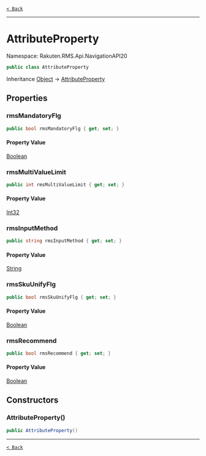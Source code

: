 [`< Back`](./)

---

# AttributeProperty

Namespace: Rakuten.RMS.Api.NavigationAPI20

```csharp
public class AttributeProperty
```

Inheritance [Object](https://docs.microsoft.com/en-us/dotnet/api/system.object) → [AttributeProperty](./rakuten.rms.api.navigationapi20.attributeproperty)

## Properties

### **rmsMandatoryFlg**

```csharp
public bool rmsMandatoryFlg { get; set; }
```

#### Property Value

[Boolean](https://docs.microsoft.com/en-us/dotnet/api/system.boolean)<br>

### **rmsMultiValueLimit**

```csharp
public int rmsMultiValueLimit { get; set; }
```

#### Property Value

[Int32](https://docs.microsoft.com/en-us/dotnet/api/system.int32)<br>

### **rmsInputMethod**

```csharp
public string rmsInputMethod { get; set; }
```

#### Property Value

[String](https://docs.microsoft.com/en-us/dotnet/api/system.string)<br>

### **rmsSkuUnifyFlg**

```csharp
public bool rmsSkuUnifyFlg { get; set; }
```

#### Property Value

[Boolean](https://docs.microsoft.com/en-us/dotnet/api/system.boolean)<br>

### **rmsRecommend**

```csharp
public bool rmsRecommend { get; set; }
```

#### Property Value

[Boolean](https://docs.microsoft.com/en-us/dotnet/api/system.boolean)<br>

## Constructors

### **AttributeProperty()**

```csharp
public AttributeProperty()
```

---

[`< Back`](./)
